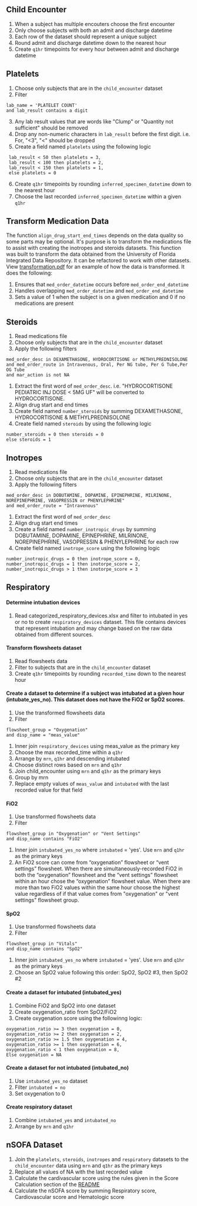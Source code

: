 
## Child Encounter
1. When a subject has multiple encouters choose the first encounter
1. Only choose subjects with both an admit and discharge datetime
1. Each row of the dataset should represent a unique subject
1. Round admit and discharge datetime down to the nearest hour
1. Create `q1hr` timepoints for every hour between admit and discharge datetime

## Platelets
1. Choose only subjects that are in the `child_encounter` dataset
1. Filter
```
lab_name = 'PLATELET COUNT' 
and lab_result contains a digit
```
3. Any lab result values that are words like "Clump" or "Quantity not sufficient" should be removed
4. Drop any non-numeric characters in `lab_result` before the first digit. i.e. For, "<3", "<" should be dropped
5. Create a field named `platelets` using the following logic 
```
 lab_result < 50 then platelets = 3,
 lab_result < 100 then platelets = 2,
 lab_result < 150 then platelets = 1,
 else platelets = 0
```
6. Create `q1hr` timepoints by rounding `inferred_specimen_datetime` down to the nearest hour
7. Choose the last recorded `inferred_specimen_datetime` within a given `q1hr`


## Transform Medication Data
The function `align_drug_start_end_times` depends on the data quality so some parts may be optional. It's purpose is to transform the medications file to assist with creating the inotropes and steroids datasets. This function was built to transform the data obtained from the University of Florida Integrated Data Repository. 
It can be refactored to work with other datasets. View [transformation.pdf](transformation.pdf) for an example of how the data is transformed. It does the following:

1. Ensures that `med_order_datetime` occurs before `med_order_end_datetime`
1. Handles overlapping `med_order_datetime` and `med_order_end_datetime`
1. Sets a value of 1 when the subject is on a given medication and 0 if no medications are present

## Steroids
1. Read medications file
1. Choose only subjects that are in the `child_encounter` dataset
1. Apply the following filters
```
med_order_desc in DEXAMETHASONE, HYDROCORTISONE or METHYLPREDNISOLONE
and med_order_route in Intravenous, Oral, Per NG tube, Per G Tube,Per OG Tube
and mar_action is not NA
```   
1. Extract the first word of `med_order_desc`. i.e. "HYDROCORTISONE PEDIATRIC INJ DOSE < 5MG UF" will be converted to HYDROCORTISONE.
1. Align drug start and end times
1. Create field named `number_steroids` by summing DEXAMETHASONE, HYDROCORTISONE & METHYLPREDNISOLONE
1. Create field named `steroids` by using the following logic
```
number_steroids = 0 then steroids = 0
else steroids = 1
```

## Inotropes
1. Read medications file
1. Choose only subjects that are in the `child_encounter` dataset
1. Apply the following filters
```
med_order_desc in DOBUTAMINE, DOPAMINE, EPINEPHRINE, MILRINONE, NOREPINEPHRINE, VASOPRESSIN or PHENYLEPHRINE"
and med_order_route = "Intravenous"
```
1. Extract the first word of `med_order_desc`
1. Align drug start end times
1. Create a field named `number_inotropic_drugs` by summing DOBUTAMINE, DOPAMINE, EPINEPHRINE, MILRINONE, NOREPINEPHRINE, VASOPRESSIN & PHENYLEPHRINE for each row
1. Create field named `inotrope_score` using the following logic
```
number_inotropic_drugs = 0 then inotrope_score = 0,
number_inotropic_drugs = 1 then inotorpe_score = 2,
number_inotropic_drugs > 1 then inotorpe_score = 3
```
      
## Respiratory

#### Determine intubation devices
1. Read categorized_respiratory_devices.xlsx and filter to intubated in yes or no to create `respiratory_devices` dataset.
This file contains devices that represent intubation and may change based on the raw data obtained from different sources.

#### Transform flowsheets dataset
1. Read flowsheets data
1. Filter to subjects that are in the `child_encounter` dataset
1. Create `q1hr` timepoints by rounding `recorded_time` down to the nearest hour

#### Create a dataset to determine if a subject was intubated at a given hour (intubate_yes_no). This dataset does not have the FiO2 or SpO2 scores.
1. Use the transformed flowsheets data
1. Filter
```
flowsheet_group = "Oxygenation"
and disp_name = "meas_value"
```
1. Inner join `respiratory_devices` using meas_value as the primary key
1. Choose the max recorded_time within a `q1hr`
1. Arrange by `mrn`, `q1hr` and descending intubated
1. Choose distinct rows based on `mrn` and `q1hr`
1. Join child_encounter using `mrn` and `q1hr` as the primary keys
1. Group by mrn
1. Replace empty values of `meas_value` and `intubated` with the last recorded value for that field

#### FiO2 
1. Use transformed flowsheets data
1. Filter
```
flowsheet_group in "Oxygenation" or "Vent Settings" 
and disp_name contains "FiO2"
```
1. Inner join `intubated_yes_no` where `intubated` = 'yes'. Use `mrn` and `q1hr` as the primary keys
1. An FiO2 score can come from “oxygenation” flowsheet or “vent settings” flowsheet. When there are simultaneously-recorded FiO2 in both the “oxygenation” flowsheet and the “vent settings” flowsheet  within an hour chose the “oxygenation” flowsheet value. 
When there are more than two FiO2 values within the same hour choose the highest value regardless of if that value comes from  "oxygenation" or "vent settings" flowsheet group.

#### SpO2 
1. Use transformed flowsheets data
1. Filter
```
flowsheet_group in "Vitals" 
and disp_name contains "SpO2"
```
1. Inner join `intubated_yes_no` where `intubated` = 'yes'. Use `mrn` and `q1hr` as the primary keys
1. Choose an SpO2 value following this order: SpO2, SpO2 #3, then SpO2 #2

#### Create a dataset for intubated (intubated_yes)
1. Combine FiO2 and SpO2 into one dataset
1. Create oxygenation_ratio from SpO2/FiO2
1. Create oxygenation score using the followinng logic: 
```
oxygenation_ratio >= 3 then oxygenation = 0,
oxygenation_ratio >= 2 then oxygenation = 2,
oxygenation_ratio >= 1.5 then oxygenation = 4,
oxygenation_ratio >= 1 then oxygenation = 6,
oxygenation_ratio < 1 then oxygenation = 8,
Else oxygenation = NA
```

#### Create a dataset for not intubated (intubated_no)
1. Use `intubated_yes_no` dataset
1. Filter `intubated = no`
1. Set oxygenation to 0

#### Create respiratory dataset
1. Combine `intubated_yes` and `intubated_no`
1. Arrange by `mrn` and `q1hr`

## nSOFA Dataset
1. Join the `platelets`, `steroids`, `inotropes` and `respiratory` datasets to the `child_encounter` data using `mrn` and `q1hr` as the primary keys
1. Replace all values of NA with the last recorded value
1. Calculate the cardivascular score using the rules given in the Score Calculation section of the [README](README.md)
1. Calculate the nSOFA score by summing Respiratory score, Cardiovascular score and Hematologic score